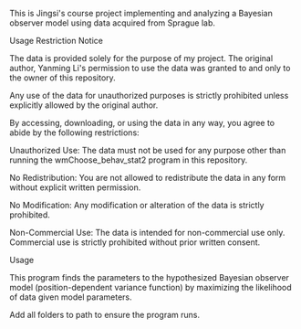 This is Jingsi's course project implementing and analyzing a Bayesian observer model using data acquired from Sprague lab. 

Usage Restriction Notice

The data is provided solely for the purpose of my project. The original author, Yanming Li's permission to use the data was granted to and only to the owner of this repository.

Any use of the data for unauthorized purposes is strictly prohibited unless explicitly allowed by the original author.

By accessing, downloading, or using the data in any way, you agree to abide by the following restrictions:

  Unauthorized Use: The data must not be used for any purpose other than running the wmChoose_behav_stat2 program in this repository.

  No Redistribution: You are not allowed to redistribute the data in any form without explicit written permission.

  No Modification: Any modification or alteration of the data is strictly prohibited.

  Non-Commercial Use: The data is intended for non-commercial use only. Commercial use is strictly prohibited without prior written consent.

Usage

This program finds the parameters to the hypothesized Bayesian observer model (position-dependent variance function) by maximizing the likelihood of data given model parameters.

Add all folders to path to ensure the program runs.
